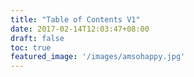 ```yaml
---
title: "Table of Contents V1"
date: 2017-02-14T12:03:47+08:00
draft: false
toc: true
featured_image: '/images/amsohappy.jpg'
---
```



